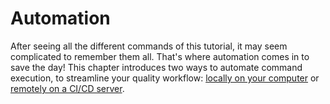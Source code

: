 # Automation

After seeing all the different commands of this tutorial, it may seem complicated to remember them all.
That's where automation comes in to save the day!
This chapter introduces two ways to automate command execution, to streamline your quality workflow: [locally on your computer](local.md) or [remotely on a CI/CD server](remote.md).
